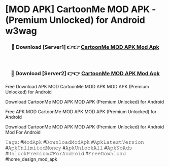 # [MOD APK] CartoonMe MOD APK - (Premium Unlocked) for Android w3wag



<div align="center">
<h3>🔴 Download [Server1] 👉👉 <a href="https://momento.my/?title=CartoonMe_MOD_APK">CartoonMe MOD APK Mod Apk</a></h3><br>

<h3>🔴 Download [Server2] 👉👉 <a href="https://momento.my/?title=CartoonMe_MOD_APK">CartoonMe MOD APK Mod Apk</a></h3>
</div>



Free Download APK MOD CartoonMe MOD APK MOD APK (Premium Unlocked) for Android

Download CartoonMe MOD APK MOD APK (Premium Unlocked) for Android

Free APK MOD CartoonMe MOD APK MOD APK (Premium Unlocked) for Android

Download CartoonMe MOD APK MOD APK (Premium Unlocked) for Android Mod For Android

𝚃𝚊𝚐𝚜: #𝙼𝚘𝚍𝙰𝚙𝚔 #𝙳𝚘𝚠𝚗𝚕𝚘𝚊𝚍𝙼𝚘𝚍𝙰𝚙𝚔 #𝙰𝚙𝚔𝙻𝚊𝚝𝚎𝚜𝚝𝚅𝚎𝚛𝚜𝚒𝚘𝚗 #𝙰𝚙𝚔𝚄𝚗𝚕𝚒𝚖𝚒𝚝𝚎𝚍𝙼𝚘𝚗𝚎𝚢 #𝙰𝚙𝚔𝚄𝚗𝚕𝚘𝚌𝚔𝙰𝚕𝚕 #𝙰𝚙𝚔𝙽𝚘𝙰𝚍𝚜 #𝚄𝚗𝚕𝚘𝚌𝚔𝙿𝚛𝚎𝚖𝚒𝚞𝚖 #𝙵𝚘𝚛𝙰𝚗𝚍𝚛𝚘𝚒𝚍 #𝙵𝚛𝚎𝚎𝙳𝚘𝚠𝚗𝚕𝚘𝚊𝚍 #home_design_mod_apk

